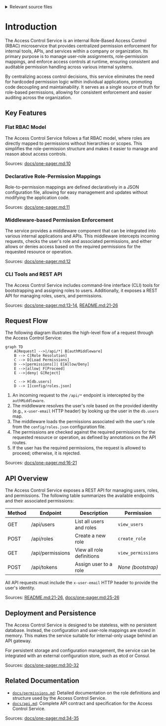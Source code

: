 <details>
<summary>Relevant source files</summary>

The following files were used as context for generating this wiki page:

- [README.md](https://github.com/agattani123/access-control-service/blob/main/README.md)
- [docs/one-pager.md](https://github.com/agattani123/access-control-service/blob/main/docs/one-pager.md)

</details>

# Introduction

The Access Control Service is an internal Role-Based Access Control (RBAC) microservice that provides centralized permission enforcement for internal tools, APIs, and services within a company or organization. Its primary purpose is to manage user-role assignments, role-permission mappings, and enforce access controls at runtime, ensuring consistent and auditable permission handling across various internal systems.

By centralizing access control decisions, this service eliminates the need for hardcoded permission logic within individual applications, promoting code decoupling and maintainability. It serves as a single source of truth for role-based permissions, allowing for consistent enforcement and easier auditing across the organization.

## Key Features

### Flat RBAC Model

The Access Control Service follows a flat RBAC model, where roles are directly mapped to permissions without hierarchies or scopes. This simplifies the role-permission structure and makes it easier to manage and reason about access controls.

Sources: [docs/one-pager.md:10](https://github.com/agattani123/access-control-service/blob/main/docs/one-pager.md#L10)

### Declarative Role-Permission Mappings

Role-to-permission mappings are defined declaratively in a JSON configuration file, allowing for easy management and updates without modifying the application code.

Sources: [docs/one-pager.md:11](https://github.com/agattani123/access-control-service/blob/main/docs/one-pager.md#L11)

### Middleware-based Permission Enforcement

The service provides a middleware component that can be integrated into various internal applications and APIs. This middleware intercepts incoming requests, checks the user's role and associated permissions, and either allows or denies access based on the required permissions for the requested resource or operation.

Sources: [docs/one-pager.md:12](https://github.com/agattani123/access-control-service/blob/main/docs/one-pager.md#L12)

### CLI Tools and REST API

The Access Control Service includes command-line interface (CLI) tools for bootstrapping and assigning roles to users. Additionally, it exposes a REST API for managing roles, users, and permissions.

Sources: [docs/one-pager.md:13-14](https://github.com/agattani123/access-control-service/blob/main/docs/one-pager.md#L13-L14), [README.md:21-26](https://github.com/agattani123/access-control-service/blob/main/README.md#L21-L26)

## Request Flow

The following diagram illustrates the high-level flow of a request through the Access Control Service:

```mermaid
graph TD
    A[Request] -->|/api/*| B[authMiddleware]
    B --> C[Role Resolution]
    C --> D[Load Permissions]
    D -->|permissions[]| E[Allow/Deny]
    E -->|allow| F[Proceed]
    E -->|deny| G[Reject]

    C --> H[db.users]
    D --> I[config/roles.json]
```

1. An incoming request to the `/api/*` endpoint is intercepted by the `authMiddleware`.
2. The middleware resolves the user's role based on the provided identity (e.g., `x-user-email` HTTP header) by looking up the user in the `db.users` map.
3. The middleware loads the permissions associated with the user's role from the `config/roles.json` configuration file.
4. The permissions are checked against the required permissions for the requested resource or operation, as defined by annotations on the API routes.
5. If the user has the required permissions, the request is allowed to proceed; otherwise, it is rejected.

Sources: [docs/one-pager.md:16-21](https://github.com/agattani123/access-control-service/blob/main/docs/one-pager.md#L16-L21)

## API Overview

The Access Control Service exposes a REST API for managing users, roles, and permissions. The following table summarizes the available endpoints and their associated permissions:

| Method | Endpoint         | Description                   | Permission         |
|--------|------------------|-------------------------------|--------------------|
| GET    | /api/users       | List all users and roles      | `view_users`       |
| POST   | /api/roles       | Create a new role             | `create_role`      |
| GET    | /api/permissions | View all role definitions     | `view_permissions` |
| POST   | /api/tokens      | Assign user to a role         | *None (bootstrap)* |

All API requests must include the `x-user-email` HTTP header to provide the user's identity.

Sources: [README.md:21-26](https://github.com/agattani123/access-control-service/blob/main/README.md#L21-L26), [docs/one-pager.md:25-26](https://github.com/agattani123/access-control-service/blob/main/docs/one-pager.md#L25-L26)

## Deployment and Persistence

The Access Control Service is designed to be stateless, with no persistent database. Instead, the configuration and user-role mappings are stored in memory. This makes the service suitable for internal-only usage behind an API gateway.

For persistent storage and configuration management, the service can be integrated with an external configuration store, such as etcd or Consul.

Sources: [docs/one-pager.md:30-32](https://github.com/agattani123/access-control-service/blob/main/docs/one-pager.md#L30-L32)

## Related Documentation

- [`docs/permissions.md`](docs/permissions.md): Detailed documentation on the role definitions and structure used by the Access Control Service.
- [`docs/api.md`](docs/api.md): Complete API contract and specification for the Access Control Service.

Sources: [docs/one-pager.md:34-35](https://github.com/agattani123/access-control-service/blob/main/docs/one-pager.md#L34-L35)